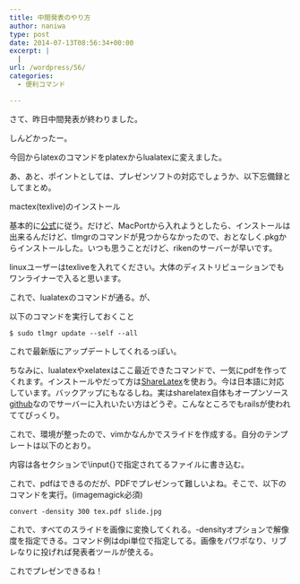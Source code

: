```yaml
---
title: 中間発表のやり方
author: naniwa
type: post
date: 2014-07-13T08:56:34+00:00
excerpt: |
  |
url: /wordpress/56/
categories:
  - 便利コマンド

---
```

さて、昨日中間発表が終わりました。
  
しんどかったー。

今回からlatexのコマンドをplatexからlualatexに変えました。
  
あ、あと、ポイントとしては、プレゼンソフトの対応でしょうか、以下忘備録としてまとめ。

mactex(texlive)のインストール
  
基本的に[公式][1]に従う。だけど、MacPortから入れようとしたら、インストールは出来るんだけど、tlmgrのコマンドが見つからなかったので、おとなしく.pkgからインストールした。いつも思うことだけど、rikenのサーバーが早いです。
  
linuxユーザーはtexliveを入れてください。大体のディストリビューションでもワンライナーで入ると思います。
  
これで、lualatexのコマンドが通る。が、
  
以下のコマンドを実行しておくこと
  
`$ sudo tlmgr update --self --all`
  
これで最新版にアップデートしてくれるっぽい。

ちなみに、lualatexやxelatexはここ最近できたコマンドで、一気にpdfを作ってくれます。インストールやだって方は[ShareLatex][2]を使おう。今は日本語に対応しています。バックアップにもなるしね。実はsharelatex自体もオープンソース[github][3]なのでサーバーに入れいたい方はどうぞ。こんなところでもrailsが使われててびっくり。

これで、環境が整ったので、vimかなんかでスライドを作成する。自分のテンプレートは以下のとおり。

内容は各セクションで\input{}で指定されてるファイルに書き込む。
  
これで、pdfはできるのだが、PDFでプレゼンって難しいよね。そこで、以下のコマンドを実行。(imagemagick必須)
  
`convert -density 300 tex.pdf slide.jpg` 
  
これで、すべてのスライドを画像に変換してくれる。-densityオプションで解像度を指定できる。コマンド例はdpi単位で指定してる。画像をパワポなり、リブレなりに投げれば発表者ツールが使える。

これでプレゼンできるね！

 [1]: http://oku.edu.mie-u.ac.jp/~okumura/texwiki/?Mac
 [2]: https://www.sharelatex.com
 [3]: https://github.com/sharelatex/sharelatex
